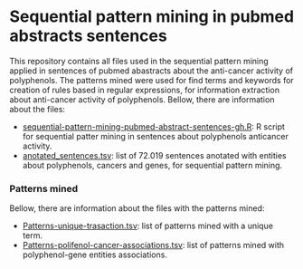 <h1> Sequential pattern mining in pubmed abstracts sentences</h1>
<p>This repository contains all files used in the sequential pattern mining applied in sentences of pubmed abastracts about the anti-cancer activity of polyphenols. The patterns mined were used for find terms and keywords for creation of rules based in regular expressions,  for information extraction about anti-cancer activity of polyphenols.  Bellow, there are information about the files:</p>
<ul>
  <li><a href='https://github.com/ramongsilva/sequential-pattern-mining-in-pubmed-abstracts-sentences/blob/main/sequential-pattern-mining-pubmed-abstract-sentences-gh.R'>sequential-pattern-mining-pubmed-abstract-sentences-gh.R</a>: R script for sequential patter mining in sentences about polyphenols anticancer activity.</li>
  <li><a href='https://github.com/ramongsilva/sequential-pattern-mining-in-pubmed-abstracts-sentences/blob/main/anotated_sentences.tsv'>anotated_sentences.tsv</a>: list of 72.019 sentences anotated with entities about polyphenols, cancers and genes, for sequential pattern mining.</li>
  
</ul>
<h3>Patterns mined</h3>
<p> Bellow, there are information about the files with the patterns mined:</p>
<ul>
  <li><a href='https://github.com/ramongsilva/sequential-pattern-mining-in-pubmed-abstracts-sentences/blob/main/Patterns-unique-trasaction.tsv'>Patterns-unique-trasaction.tsv</a>: list of patterns mined with a unique term.</li>
  <li><a href='https://github.com/ramongsilva/sequential-pattern-mining-in-pubmed-abstracts-sentences/blob/main/Patterns-polifenol-cancer-associations.tsv'>Patterns-polifenol-cancer-associations.tsv</a>: list of patterns mined with polyphenol-gene entities associations.</li>
  
</ul>
